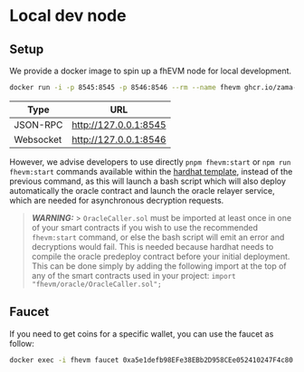 # Local dev node

## Setup

We provide a docker image to spin up a fhEVM node for local development.

```bash
docker run -i -p 8545:8545 -p 8546:8546 --rm --name fhevm ghcr.io/zama-ai/ethermint-dev-node:v0.4.2
```

<!-- markdown-link-check-disable -->

| Type      | URL                   |
| --------- | --------------------- |
| JSON-RPC  | http://127.0.0.1:8545 |
| Websocket | http://127.0.0.1:8546 |

<!-- markdown-link-check-enable -->

However, we advise developers to use directly `pnpm fhevm:start` or `npm run fhevm:start` commands available within the [hardhat template](../fundamentals/write_contract/hardhat.md), instead of the previous command, as this will launch a bash script which will also deploy automatically the oracle contract and launch the oracle relayer service, which are needed for asynchronous decryption requests.

> **_WARNING:_** > `OracleCaller.sol` must be imported at least once in one of your smart contracts if you wish to use the recommended `fhevm:start` command, or else the bash script will emit an error and decryptions would fail. This is needed because hardhat needs to compile the oracle predeploy contract before your initial deployment. This can be done simply by adding the following import at the top of any of the smart contracts used in your project:
> `import "fhevm/oracle/OracleCaller.sol";`

## Faucet

If you need to get coins for a specific wallet, you can use the faucet as follow:

```bash
docker exec -i fhevm faucet 0xa5e1defb98EFe38EBb2D958CEe052410247F4c80
```

